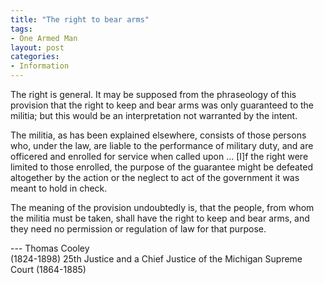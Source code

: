 ```yaml
---
title: "The right to bear arms"
tags:
- One Armed Man
layout: post
categories:
- Information
---
```


The right is general. It may be supposed from the phraseology of this provision that the right to keep and bear arms was only guaranteed to the militia; but this would be an interpretation not warranted by the intent.

The militia, as has been explained elsewhere, consists of those persons who, under the law, are liable to the performance of military duty, and are officered and enrolled for service when called upon ... \[I\]f the right were limited to those enrolled, the purpose of the guarantee might be defeated altogether by the action or the neglect to act of the government it was meant to hold in check.

The meaning of the provision undoubtedly is, that the people, from whom the militia must be taken, shall have the right to keep and bear arms, and they need no permission or regulation of law for that purpose.

--- Thomas Cooley  
(1824-1898) 25th Justice and a Chief Justice of the Michigan Supreme Court (1864-1885)